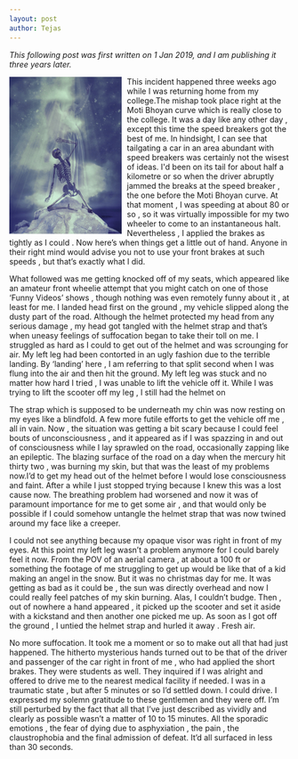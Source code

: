 ```yaml
---  
layout: post  
author: Tejas  
---  
```

_This following post was first written on 1 Jan 2019, and I am publishing it three years later._   

<img src="/assets/images/soul-leave.png" height="40%" width="40%" style="float:left;margin-right:10px" >  

This incident happened three weeks ago while I was returning home from my college.The mishap took place right at the Moti Bhoyan curve which is really close to the college. It was a day like any other day , except this time the speed breakers got the best of me. In hindsight, I can see that tailgating a car in an area abundant with speed breakers was certainly not the wisest of ideas. I'd been on its tail for about half a kilometre or so when the driver abruptly jammed the breaks at the speed breaker , the one before the Moti Bhoyan curve. At that moment , I was speeding at about 80 or so , so it was virtually impossible for my two wheeler to come to an instantaneous halt. Nevertheless , I applied the brakes as tightly as I could . Now here’s when things get a little out of hand. Anyone in their right mind would advise you not to use your front  brakes at such speeds , but  that’s exactly what I did. 

What followed was me getting knocked off of my seats, which appeared like an amateur front wheelie attempt that you might catch on one of those ‘Funny Videos’ shows , though nothing was even remotely funny about it , at least for me. I landed head first on the ground , my vehicle slipped along the dusty part of the road. Although the helmet protected my head from any serious damage , my head got tangled with the helmet strap and that’s when uneasy feelings of suffocation began to take their toll on me. I struggled as hard as I could to get out of the helmet and was scrounging for air. My left leg had been  contorted in an ugly fashion due to the terrible landing. By ‘landing’ here , I am referring to that split second when I was flung into the air and then hit the ground. My left leg was stuck and no matter how hard I tried , I was unable to lift the vehicle off it. While I was trying to lift the scooter off my leg , I still had the helmet on  

The strap which is supposed to be underneath my chin was now resting on my eyes like a blindfold. A few more futile efforts to get the vehicle off me , all in vain. Now , the situation was getting a bit scary because I could feel bouts of unconsciousness , and it appeared as if I was spazzing in and out of consciousness while I  lay sprawled on the road, occasionally zapping like an epileptic. The blazing surface of the road on a day when the mercury hit thirty two , was burning my skin, but that  was the least of my problems now.I’d to get my head out of the helmet before  I would lose consciousness and faint. After a while I just stopped trying because I knew this was a lost cause now. The breathing problem had worsened and now it was of paramount importance for me to get some air , and that would only be possible if I could somehow untangle the helmet strap that was now twined around my face like a creeper.  

I could not see anything because my opaque visor was right in front of my eyes. At this point my left leg wasn’t a problem anymore for I could barely feel it now. From the POV of an aerial camera , at about a 100  ft or something the footage of me struggling to get up would be like that of a kid making an angel in the snow. But it was no christmas day for me. It was getting as bad as it could be , the sun was directly overhead and now I could really feel patches of my skin burning. Alas, I couldn’t budge. Then , out of nowhere a hand appeared , it picked up the scooter and set it aside with a kickstand and then another one picked me up. As soon as I got off the ground , I untied the helmet strap and hurled it away . Fresh air.  

No more suffocation. It took me a moment or so to make out all that had just happened.  The hitherto mysterious hands turned out to be that of the driver and passenger of the car right in front of me , who had applied the short brakes. They were students as well. They inquired if I was alright and offered to drive me to the nearest medical facility if needed. I was in a traumatic state , but after 5 minutes or so I’d settled down. I could drive. I expressed my solemn gratitude to these gentlemen and they were off. I’m still perturbed by the fact that all that I’ve just described as vividly and clearly as possible wasn’t a matter of 10 to 15 minutes. All the sporadic emotions , the fear of dying due to asphyxiation , the pain , the claustrophobia  and the final admission of defeat. It’d all surfaced in less than 30 seconds. 


